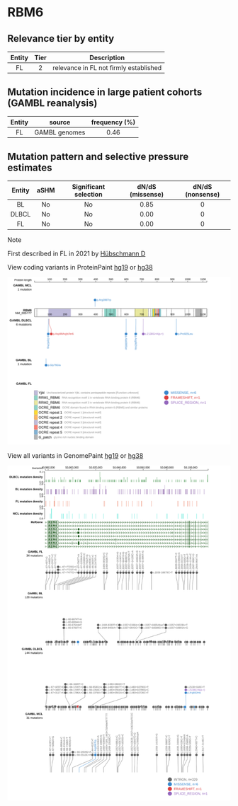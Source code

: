 # RBM6

## Relevance tier by entity

|Entity|Tier|Description                           |
|:------:|:----:|--------------------------------------|
|FL    |2   |relevance in FL not firmly established|

## Mutation incidence in large patient cohorts (GAMBL reanalysis)

|Entity|source       |frequency (%)|
|:------:|:-------------:|:-------------:|
|FL    |GAMBL genomes|0.46         |

## Mutation pattern and selective pressure estimates

|Entity|aSHM|Significant selection|dN/dS (missense)|dN/dS (nonsense)|
|:------:|:----:|:---------------------:|:----------------:|:----------------:|
|BL    |No  |No                   |0.85            |0               |
|DLBCL |No  |No                   |0.00            |0               |
|FL    |No  |No                   |0.00            |0               |


> [!NOTE]
> First described in FL in 2021 by [Hübschmann D](https://pubmed.ncbi.nlm.nih.gov/33953289)


View coding variants in ProteinPaint [hg19](https://morinlab.github.io/LLMPP/GAMBL/RBM6_protein.html)  or [hg38](https://morinlab.github.io/LLMPP/GAMBL/RBM6_protein_hg38.html)

![image](images/proteinpaint/RBM6_NM_005777.svg)

View all variants in GenomePaint [hg19](https://morinlab.github.io/LLMPP/GAMBL/RBM6.html)  or [hg38](https://morinlab.github.io/LLMPP/GAMBL/RBM6_hg38.html)

![image](images/proteinpaint/RBM6.svg)
